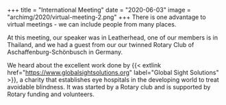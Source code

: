+++
title = "International Meeting"
date = "2020-06-03"
image = "archimg/2020/virtual-meeting-2.png"
+++
There is one advantage to virtual meetings - we can include people from many places.

At this meeting, our speaker was in Leatherhead,
one of our members is in Thailand, and we had a guest from our our twinned Rotary Club of Aschaffenburg-Schönbusch in Germany.

We heard about the excellent work done by {{< extlink href="https://www.globalsightsolutions.org" label="Global Sight Solutions" >}},
a charity that establishes eye hospitals in the developing world to treat avoidable blindness. It was started by a Rotary club and
is supported by Rotary funding and volunteers.